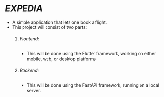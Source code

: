 #  ***EXPEDIA***

- A simple application that lets one book a flight.
- This project will consist of two parts:
  1. ###### Frontend:
     - This will be done using the Flutter framework, working on either mobile, web, or desktop platforms
  2. ###### Backend:
     - This will be done using the FastAPI framework, running on a local server.